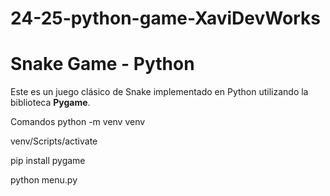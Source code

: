 # 24-25-python-game-XaviDevWorks

# Snake Game - Python
Este es un juego clásico de Snake implementado en Python utilizando la biblioteca **Pygame**.

Comandos
python -m venv venv 

venv/Scripts/activate

pip install pygame

python menu.py
